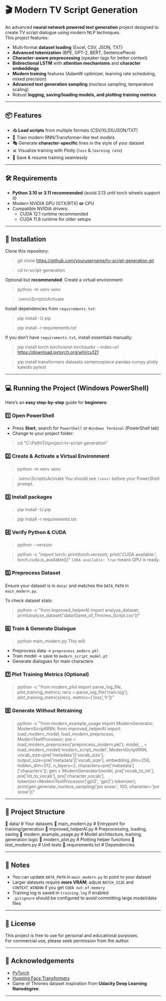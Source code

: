 # 🎬 Modern TV Script Generation

An advanced **neural network powered text generation** project designed to create TV script dialogue using modern NLP techniques.  
This project features:
- Multi‑format **dataset loading** (Excel, CSV, JSON, TXT)
- **Advanced tokenization** (BPE, GPT‑2, BERT, SentencePiece)
- **Character‑aware preprocessing** (speaker tags for better context)
- **Bidirectional LSTM** with **attention mechanisms** and **character embeddings**
- **Modern training** features (AdamW optimizer, learning rate scheduling, mixed precision)
- **Advanced text generation sampling** (nucleus sampling, temperature scaling)
- Robust **logging, saving/loading models, and plotting training metrics**

---

## 📦 Features
- 📥 **Load scripts** from multiple formats (CSV/XLSX/JSON/TXT)
- 🧠 Train modern RNN/Transformer-like text models
- 🎭 Generate **character-specific** lines in the style of your dataset
- 📊 Visualize training with Plotly (`loss` & `learning rate`)
- 🔄 Save & resume training seamlessly

---

## 🛠 Requirements
- **Python 3.10 or 3.11 recommended** (avoid 3.13 until torch wheels support it)
- Modern NVIDIA GPU (GTX/RTX) **or** CPU
- Compatible NVIDIA drivers:
  - CUDA 12.1 runtime recommended
  - CUDA 11.8 runtime for older setups

---

## 🔧 Installation

Clone this repository:

> git clone https://github.com/yourusername/tv-script-generation.git

> cd tv-script-generation

Optional but **recommended**: Create a virtual environment:

> python -m venv venv

> .\venv\Scripts\Activate

Install dependencies from `requirements.txt`:

> pip install -U pip

> pip install -r requirements.txt

If you don’t have `requirements.txt`, install essentials manually:

> pip install torch torchvision torchaudio --index-url https://download.pytorch.org/whl/cu121

> pip install transformers datasets sentencepiece pandas numpy plotly kaleido pytest

---

## 💻 Running the Project (Windows PowerShell)

Here’s an **easy step-by-step** guide for **beginners**:

### **1️⃣ Open PowerShell**
- Press **Start**, search for `PowerShell` or `Windows Terminal` (PowerShell tab)
- Change to your project folder:

> cd "C:\Path\To\project-tv-script-generation"

### **2️⃣ Create & Activate a Virtual Environment**

> python -m venv venv

> .\venv\Scripts\Activate
You should see `(venv)` before your PowerShell prompt.

### **3️⃣ Install packages**

> pip install -U pip

> pip install -r requirements.txt

### **4️⃣ Verify Python & CUDA**

> python --version

> python -c "import torch; print(torch.version); print('CUDA available:', torch.cuda.is_available())"
`CUDA available: True` means GPU is ready.

### **5️⃣ Preprocess Dataset**
Ensure your dataset is in `data/` and matches the `DATA_PATH` in `main_modern.py`.

To check dataset stats:

> python -c "from improved_helperAI import analyze_dataset; print(analyze_dataset('data/Game_of_Thrones_Script.csv'))"

### **6️⃣ Train & Generate Dialogue**

> python main_modern.py
This will:
- Preprocess data → `preprocess_modern.pkl`
- Train model → save to `modern_script_model.pt`
- Generate dialogues for main characters

### **7️⃣ Plot Training Metrics (Optional)**

> python -c "from modern_plot import parse_log_file, plot_training_metrics; recs = parse_log_file('train.log'); plot_training_metrics(recs, metrics=['loss','lr'])"

### **8️⃣ Generate Without Retraining**

> python -c "from modern_example_usage import ModernGenerator, ModernScriptRNN; from improved_helperAI import load_modern_model, load_modern_preprocess, ModernTextProcessor; pre = load_modern_preprocess('preprocess_modern.pkl'); model, _ = load_modern_model('modern_script_model', ModernScriptRNN, vocab_size=pre['metadata']['vocab_size'], output_size=pre['metadata']['vocab_size'], embedding_dim=256, hidden_dim=512, n_layers=2, characters=pre['metadata']['characters']); gen = ModernGenerator(model, pre['vocab_to_int'], pre['int_to_vocab'], pre['character_vocab'], tokenizer=ModernTextProcessor('gpt2', 'gpt2').tokenizer); print(gen.generate_nucleus_sampling('jon snow:', 100, character='jon snow'))"

---

## 📂 Project Structure

📁 data/ # Your datasets
📄 main_modern.py # Entrypoint for training/generation
📄 improved_helperAI.py # Preprocessing, loading, saving
📄 modern_example_usage.py # Model architecture, training, generation logic
📄 modern_plot.py # Plotting helper functions
📄 test_modern.py # Unit tests
📄 requirements.txt # Dependencies

---

## 📝 Notes
- You can update `DATA_PATH` in `main_modern.py` to point to your dataset
- Larger datasets require **more VRAM**; adjust `BATCH_SIZE` and `CONTEXT_WINDOW` if you get `CUDA out-of-memory`
- Training log is saved in `training.log` if enabled
- `.gitignore` should be configured to avoid committing large model/data files

---

## 📜 License
This project is free to use for personal and educational purposes.  
For commercial use, please seek permission from the author.

---

## 🙌 Acknowledgements
- [PyTorch](https://pytorch.org/)
- [Hugging Face Transformers](https://huggingface.co/docs/transformers/index)
- Game of Thrones dataset inspiration from **Udacity Deep Learning Nanodegree**.

---

